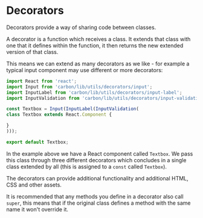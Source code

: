 # Decorators

Decorators provide a way of sharing code between classes.

A decorator is a function which receives a class. It extends that class with one that it defines within the function, it then returns the new extended version of that class.

This means we can extend as many decorators as we like - for example a typical input component may use different or more decorators:

```js
import React from 'react';
import Input from 'carbon/lib/utils/decorators/input';
import InputLabel from 'carbon/lib/utils/decorators/input-label';
import InputValidation from 'carbon/lib/utils/decorators/input-validation';

const Textbox = Input(InputLabel(InputValidation(
class Textbox extends React.Component {

}
)));

export default Textbox;
```

In the example above we have a React component called `Textbox`. We pass this class through three different decorators which concludes in a single class extended by all (this is assigned to a `const` called `Textbox`).

The decorators can provide additional functionality and additional HTML, CSS and other assets.

It is recommended that any methods you define in a decorator also call `super`, this means that if the original class defines a method with the same name it won't override it.
